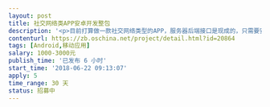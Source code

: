 ```yaml
---                
layout: post       
title: 社交网络类APP安卓开发整包           
description: '<p>目前打算做一款社交网络类型的APP，服务器后端接口是现成的，只需要安卓开发，完成整个APP的开发并最终上线，更倾向于个人开发者.</p><p><br></p><ol><li>目前，暂时只考虑做安卓版本</li><li>需要提供项目核心成员的个人简历，特别是工作经历，要求三年以上安卓APP开发经验</li><li>需要开发人员协调完成接口的连通测试，协议才算正式开始</li><li>时间要求在两到三周，验证测试一周，需要一个月内完成</li></ol><p><br></p><p>接口文档和设计说明请参阅：</p><p>http://note.youdao.com/noteshare?id=88ea2a9eb914b474063c8be34aec79fd</p>'     
contenturl: https://zb.oschina.net/project/detail.html?id=20864      
tags: [Android,移动应用]            
salary: 1000-3000元          
publish_time: '已发布 6 小时'         
start_time: '2018-06-22 09:13:07'           
apply: 5                   
time_range: 30 天              
status: 招募中                  
---                 
```

